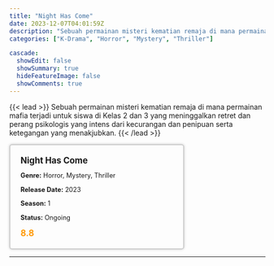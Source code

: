 ```yaml
---
title: "Night Has Come"
date: 2023-12-07T04:01:59Z
description: "Sebuah permainan misteri kematian remaja di mana permainan mafia terjadi untuk siswa di Kelas 2 dan 3 yang meninggalkan retret dan perang psikologis yang intens dari kecurangan dan penipuan serta ketegangan yang menakjubkan."
categories: ["K-Drama", "Horror", "Mystery", "Thriller"]

cascade:
  showEdit: false
  showSummary: true
  hideFeatureImage: false
  showComments: true
---
```


{{< lead >}}
Sebuah permainan misteri kematian remaja di mana permainan mafia terjadi untuk siswa di Kelas 2 dan 3 yang meninggalkan retret dan perang psikologis yang intens dari kecurangan dan penipuan serta ketegangan yang menakjubkan.
{{< /lead >}}

<style>

/* CSS for the movie information box */
        .movie-box {
            width: 300px;
            padding: 20px;
            border: 2px solid #ccc; /* Border added */
            border-radius: 5px;
            box-shadow: 0 0 5px rgba(0, 0, 0, 0.2);
        }

        /* CSS for movie title */
        .movie-title {
            font-size: 1.2em;
            font-weight: bold;
            margin-bottom: 10px;
        }

        /* CSS for movie details */
        .movie-details {
            font-size: 0.9em;
            margin-bottom: 10px;
        }

        /* CSS for movie rating */
        .movie-rating {
            font-size: 1.2em;
            font-weight: bold;
            color: #ff9900; /* IMDb's rating color */
        }
</style>

 <div class="movie-box">
        <div class="movie-title">Night Has Come</div>
        <div class="movie-details">
            <p><strong>Genre:</strong> Horror, Mystery, Thriller</p>
            <p><strong>Release Date:</strong> 2023</p>
            <p><strong>Season:</strong> 1</p>
            <p><strong>Status:</strong> Ongoing</p>
        </div>
        <div class="movie-rating">8.8</div>
    </div>

---